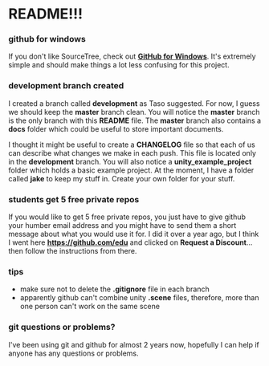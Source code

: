 # README!!!



### github for windows

If you don't like SourceTree, check out [**GitHub for Windows**](http://windows.github.com). It's extremely simple and should make things a lot less confusing for this project.



### development branch created

I created a branch called **development** as Taso suggested. For now, I guess we should keep the **master** branch clean. You will notice the **master** branch is the only branch with this **README** file. The **master** branch also contains a **docs** folder which could be useful to store important documents.

I thought it might be useful to create a **CHANGELOG** file so that each of us can describe what changes we make in each push. This file is located only in the **development** branch. You will also notice a **unity_example_project** folder which holds a basic example project. At the moment, I have a folder called **jake** to keep my stuff in. Create your own folder for your stuff.



### students get 5 free private repos

If you would like to get 5 free private repos, you just have to give github your humber email address and you might have to send them a short message about what you would use it for. I did it over a year ago, but I think I went here **https://github.com/edu** and clicked on **Request a Discount**... then follow the instructions from there.



### tips

- make sure not to delete the **.gitignore** file in each branch
- apparently github can't combine unity **.scene** files, therefore, more than one person can't work on the same scene



### git questions or problems?

I've been using git and github for almost 2 years now, hopefully I can help if anyone has any questions or problems.

